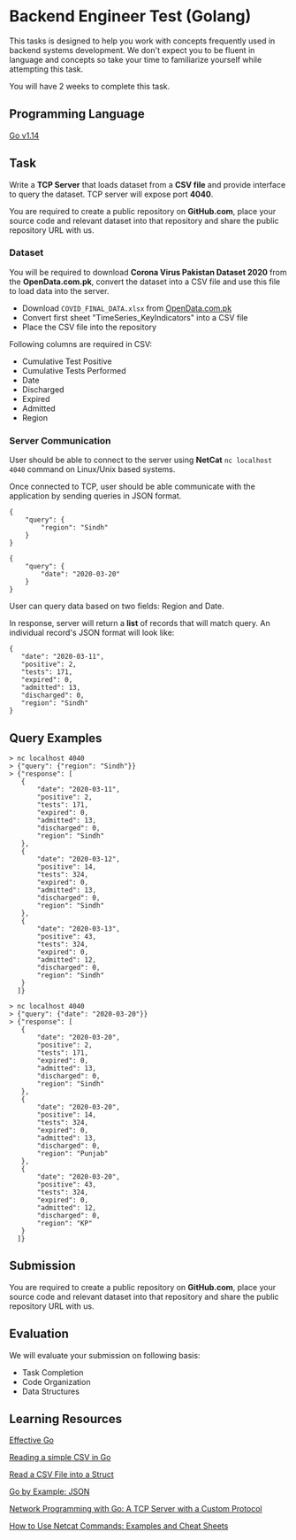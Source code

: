 # Backend Engineer Test (Golang)

This tasks is designed to help you work with concepts frequently used in backend systems development. We don't expect you to be fluent in language and concepts so take your time to familiarize yourself while attempting this task.

You will have 2 weeks to complete this task.

## Programming Language
[Go v1.14](https://golang.org/)


## Task

Write a **TCP Server** that loads dataset from a **CSV file** and provide interface to query the dataset. TCP server will expose port **4040**.

You are required to create a public repository on **GitHub.com**, place your source code and relevant dataset into that repository and share the public repository URL with us.

### Dataset

You will be required to download **Corona Virus Pakistan Dataset 2020** from the **OpenData.com.pk**, convert the dataset into a CSV file and use this file to load data into the server.

- Download `COVID_FINAL_DATA.xlsx` from [OpenData.com.pk](https://opendata.com.pk/dataset/corona-virus-pakistan-dataset-2020)
- Convert first sheet "TimeSeries_KeyIndicators" into a CSV file
- Place the CSV file into the repository

Following columns are required in CSV:
- Cumulative Test Positive
- Cumulative Tests Performed
- Date
- Discharged
- Expired
- Admitted
- Region

### Server Communication

User should be able to connect to the server using **NetCat** `nc localhost 4040` command on Linux/Unix based systems.

Once connected to TCP, user should be able communicate with the application by sending queries in JSON format.

```
{
	"query": {
		"region": "Sindh"
	}
}
```

```
{
	"query": {
		"date": "2020-03-20"
	}
}
```

User can query data based on two fields: Region and Date.

In response, server will return a **list** of records that will match query. An individual record's JSON format will look like:

```
{
   "date": "2020-03-11",
   "positive": 2,
   "tests": 171,
   "expired": 0,
   "admitted": 13,
   "discharged": 0,
   "region": "Sindh"
}
```


## Query Examples

```
> nc localhost 4040
> {"query": {"region": "Sindh"}}
> {"response": [
   {
	   "date": "2020-03-11",
	   "positive": 2,
	   "tests": 171,
	   "expired": 0,
	   "admitted": 13,
	   "discharged": 0,
	   "region": "Sindh"
   },
   {
	   "date": "2020-03-12",
	   "positive": 14,
	   "tests": 324,
	   "expired": 0,
	   "admitted": 13,
	   "discharged": 0,
	   "region": "Sindh"
   },
   {
	   "date": "2020-03-13",
	   "positive": 43,
	   "tests": 324,
	   "expired": 0,
	   "admitted": 12,
	   "discharged": 0,
	   "region": "Sindh"
   }
  ]}
```

```
> nc localhost 4040
> {"query": {"date": "2020-03-20"}}
> {"response": [
   {
	   "date": "2020-03-20",
	   "positive": 2,
	   "tests": 171,
	   "expired": 0,
	   "admitted": 13,
	   "discharged": 0,
	   "region": "Sindh"
   },
   {
	   "date": "2020-03-20",
	   "positive": 14,
	   "tests": 324,
	   "expired": 0,
	   "admitted": 13,
	   "discharged": 0,
	   "region": "Punjab"
   },
   {
	   "date": "2020-03-20",
	   "positive": 43,
	   "tests": 324,
	   "expired": 0,
	   "admitted": 12,
	   "discharged": 0,
	   "region": "KP"
   }
  ]}
```


## Submission

You are required to create a public repository on **GitHub.com**, place your source code and relevant dataset into that repository and share the public repository URL with us.

## Evaluation
We will evaluate your submission on following basis:
- Task Completion
- Code Organization
- Data Structures

## Learning Resources

[Effective Go](https://golang.org/doc/effective_go.html)

[Reading a simple CSV in Go](https://medium.com/@ankurraina/reading-a-simple-csv-in-go-36d7a269cecd)

[Read a CSV File into a Struct](https://golangcode.com/how-to-read-a-csv-file-into-a-struct/)

[Go by Example: JSON](https://gobyexample.com/json)

[Network Programming with Go: A TCP Server with a Custom Protocol](https://www.youtube.com/watch?v=yW1ltZidh7g)

[How to Use Netcat Commands: Examples and Cheat Sheets](https://www.varonis.com/blog/netcat-commands/)
